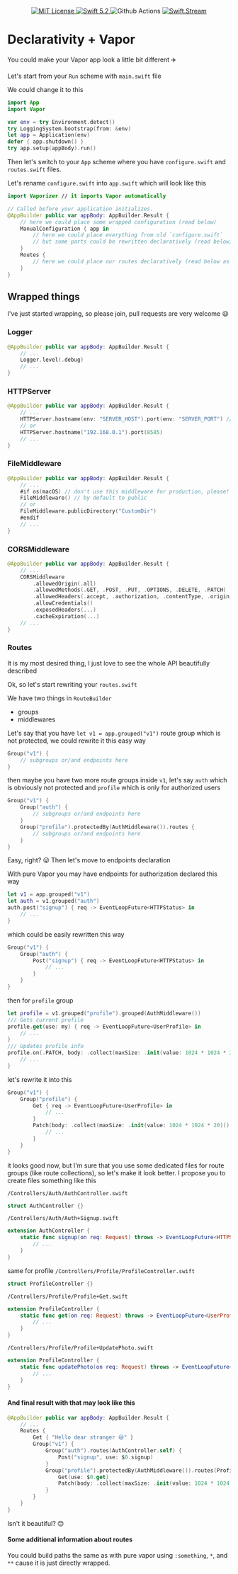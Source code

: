 <p align="center">
    <a href="LICENSE">
        <img src="https://img.shields.io/badge/license-MIT-brightgreen.svg" alt="MIT License">
    </a>
    <a href="https://swift.org">
        <img src="https://img.shields.io/badge/swift-5.2-brightgreen.svg" alt="Swift 5.2">
    </a>
    <img src="https://img.shields.io/github/workflow/status/MihaelIsaev/Vaporizer/test" alt="Github Actions">
    <a href="https://discord.gg/q5wCPYv">
        <img src="https://img.shields.io/discord/612561840765141005" alt="Swift.Stream">
    </a>
</p>

# Declarativity + Vapor

You could make your Vapor app look a little bit different ✈️

Let's start from your `Run` scheme with `main.swift` file

We could change it to this

```swift
import App
import Vapor

var env = try Environment.detect()
try LoggingSystem.bootstrap(from: &env)
let app = Application(env)
defer { app.shutdown() }
try app.setup(appBody).run()
```

Then let's switch to your `App` scheme where you have `configure.swift` and `routes.swift` files.

Let's rename `configure.swift` into `app.swift` which will look like this

```swift
import Vaporizer // it imports Vapor automatically

// Called before your application initializes.
@AppBuilder public var appBody: AppBuilder.Result {
    // here we could place some wrapped configuration (read below)
    ManualConfiguration { app in
        // here we could place everything from old `configure.swift`
        // but some parts could be rewritten declaratively (read below)
    }
    Routes {
        // here we could place our routes declaratively (read below as well)
    }
}
```

## Wrapped things

I've just started wrapping, so please join, pull requests are very welcome 😃

### Logger

```swift
@AppBuilder public var appBody: AppBuilder.Result {
    // ...
    Logger.level(.debug)
    // ...
}
```

### HTTPServer

```swift
@AppBuilder public var appBody: AppBuilder.Result {
    // ...
    HTTPServer.hostname(env: "SERVER_HOST").port(env: "SERVER_PORT") // will read environment variables
    // or
    HTTPServer.hostname("192.168.0.1").port(8585)
    // ...
}
```

### FileMiddleware

```swift
@AppBuilder public var appBody: AppBuilder.Result {
    // ...
    #if os(macOS) // don't use this middleware for production, please!
    FileMiddleware() // by default to public
    // or
    FileMiddleware.publicDirectory("CustomDir")
    #endif
    // ...
}
```

### CORSMiddleware

```swift
@AppBuilder public var appBody: AppBuilder.Result {
    // ...
    CORSMiddleware
        .allowedOrigin(.all)
        .allowedMethods(.GET, .POST, .PUT, .OPTIONS, .DELETE, .PATCH)
        .allowedHeaders(.accept, .authorization, .contentType, .origin, .xRequestedWith, .userAgent, .accessControlAllowOrigin)
        .allowCredentials()
        .exposedHeaders(...)
        .cacheExpiration(...)
    // ...
}
```

### Routes

It is my most desired thing, I just love to see the whole API beautifully described

Ok, so let's start rewriting your `routes.swift`

We have two things in `RouteBuilder`
- groups
- middlewares

Let's say that you have `let v1 = app.grouped("v1")` route group which is not protected, we could rewrite it this easy way

```swift
Group("v1") {
    // subgroups or/and endpoints here
}
```

then maybe you have two more route groups inside `v1`, let's say `auth` which is obviously not protected and `profile` which is only for authorized users

```swift
Group("v1") {
    Group("auth") {
        // subgroups or/and endpoints here
    }
    Group("profile").protectedBy(AuthMiddleware()).routes {
        // subgroups or/and endpoints here
    }
}
```

Easy, right? 😜 Then let's move to endpoints declaration

With pure Vapor you may have endpoints for authorization declared this way

```swift
let v1 = app.grouped("v1")
let auth = v1.grouped("auth")
auth.post("signup") { req -> EventLoopFuture<HTTPStatus> in
    // ...
}
```

which could be easily rewritten this way

```swift
Group("v1") {
    Group("auth") {
        Post("signup") { req -> EventLoopFuture<HTTPStatus> in
            // ...
        }
    }
}
```

then for `profile` group

```swift
let profile = v1.grouped("profile").grouped(AuthMiddleware())
/// Gets current profile
profile.get(use: my) { req -> EventLoopFuture<UserProfile> in
    // ...
}
/// Updates profile info
profile.on(.PATCH, body: .collect(maxSize: .init(value: 1024 * 1024 * 20))) { req -> EventLoopFuture<HTTPStatus> in
    // ...
}
```

let's rewrite it into this

```swift
Group("v1") {
    Group("profile") {
        Get { req -> EventLoopFuture<UserProfile> in
            // ...
        }
        Patch(body: .collect(maxSize: .init(value: 1024 * 1024 * 20))) { req -> EventLoopFuture<HTTPStatus> in
            // ...
        }
    }
}
```

it looks good now, but I'm sure that you use some dedicated files for route groups (like route collections), so let's make it look better.
I propose you to create files something like this

`/Controllers/Auth/AuthController.swift`
```swift
struct AuthController {}
```
`/Controllers/Auth/Auth+Signup.swift`
```swift
extension AuthController {
    static func signup(on req: Request) throws -> EventLoopFuture<HTTPStatus> {
        // ...
    }
}
```
same for profile
`/Controllers/Profile/ProfileController.swift`
```swift
struct ProfileController {}
```
`/Controllers/Profile/Profile+Get.swift`
```swift
extension ProfileController {
    static func get(on req: Request) throws -> EventLoopFuture<UserProfile> {
        // ...
    }
}
```
`/Controllers/Profile/Profile+UpdatePhoto.swift`
```swift
extension ProfileController {
    static func updatePhoto(on req: Request) throws -> EventLoopFuture<HTTPStatus> {
        // ...
    }
}
```

#### And final result with that may look like this

```swift
@AppBuilder public var appBody: AppBuilder.Result {
    // ...
    Routes {
        Get { "Hello dear stranger 😄" }
        Group("v1") {
            Group("auth").routes(AuthController.self) {
                Post("signup", use: $0.signup)
            }
            Group("profile").protectedBy(AuthMiddleware()).routes(ProfileController.self) {
                Get(use: $0.get)
                Patch(body: .collect(maxSize: .init(value: 1024 * 1024 * 20)), use: $0.updatePhoto)
            }
        }
    }
}
```

Isn't it beautiful? 😊

#### Some additional information about routes

You could build paths the same as with pure vapor using `:something`, `*`, and `**` cause it is just directly wrapped.
